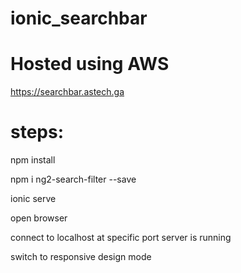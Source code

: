 # ionic_searchbar

# Hosted using AWS

https://searchbar.astech.ga


# steps:

npm install

npm i ng2-search-filter --save

ionic serve

open browser

connect to localhost at specific port server is running

switch to responsive design mode 
